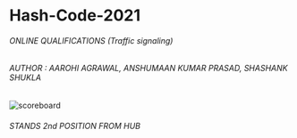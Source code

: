 # Hash-Code-2021
###### ONLINE QUALIFICATIONS (Traffic signaling)

###### AUTHOR : AAROHI AGRAWAL, ANSHUMAAN KUMAR PRASAD, SHASHANK SHUKLA

![scoreboard](https://user-images.githubusercontent.com/75872316/109227560-84417d80-77e6-11eb-8471-e34e935668b0.JPG)

###### STANDS 2nd POSITION FROM HUB
